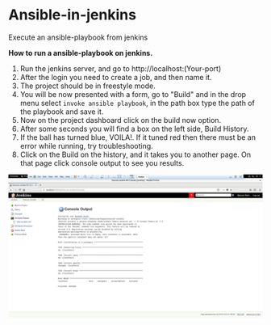 
# Ansible-in-jenkins

Execute an ansible-playbook from jenkins

**How to run a ansible-playbook on jenkins.**
 
1) Run the jenkins server, and go to http://localhost:(Your-port)
2) After the login you need to create a job, and then name it.
3) The project should be in freestyle mode.
4) You will be now presented with a form, go to "Build" and in the drop menu select `invoke ansible playbook`, in the path box type the path of the playbook and save it.
5) Now on the project dashboard click on the build now option.
6) After some seconds you will find a box on the left side, Build History.
7) If the ball has turned blue, VOILA!. If it tuned red then there must be an error while running, try troubleshooting.
8) Click on the Build on the history, and it takes you to another page. On that page click console output to see you results.

![](ansible-jenkins.png)
